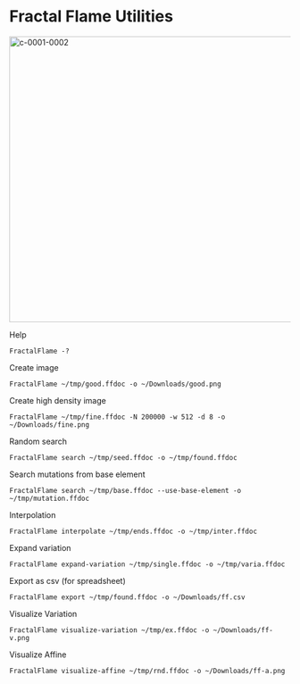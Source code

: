 # Fractal Flame Utilities

<img width="512" alt="c-0001-0002" src="https://user-images.githubusercontent.com/45020018/169014777-af471ad8-6fb0-4534-b6db-0b09be0eed63.png">

Help
```
FractalFlame -?
```

Create image
```
FractalFlame ~/tmp/good.ffdoc -o ~/Downloads/good.png
```

Create high density image
```
FractalFlame ~/tmp/fine.ffdoc -N 200000 -w 512 -d 8 -o ~/Downloads/fine.png
```

Random search
```
FractalFlame search ~/tmp/seed.ffdoc -o ~/tmp/found.ffdoc
```

Search mutations from base element
```
FractalFlame search ~/tmp/base.ffdoc --use-base-element -o ~/tmp/mutation.ffdoc
```

Interpolation
```
FractalFlame interpolate ~/tmp/ends.ffdoc -o ~/tmp/inter.ffdoc
```

Expand variation
```
FractalFlame expand-variation ~/tmp/single.ffdoc -o ~/tmp/varia.ffdoc
```

Export as csv (for spreadsheet)
```
FractalFlame export ~/tmp/found.ffdoc -o ~/Downloads/ff.csv
```

Visualize Variation
```
FractalFlame visualize-variation ~/tmp/ex.ffdoc -o ~/Downloads/ff-v.png
```

Visualize Affine
```
FractalFlame visualize-affine ~/tmp/rnd.ffdoc -o ~/Downloads/ff-a.png
```
